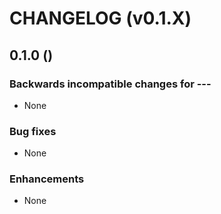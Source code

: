 # CHANGELOG (v0.1.X)

## 0.1.0 ()

### Backwards incompatible changes for ---
 * None

### Bug fixes
 * None

### Enhancements
 * None